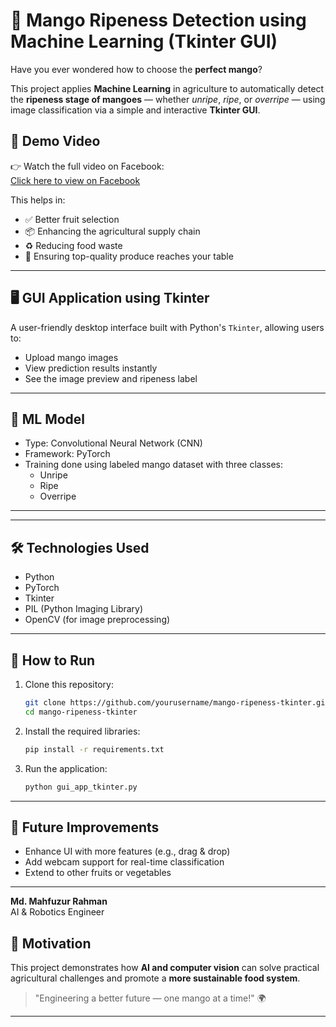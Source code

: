 # 🥭 Mango Ripeness Detection using Machine Learning (Tkinter GUI)

Have you ever wondered how to choose the **perfect mango**?

This project applies **Machine Learning** in agriculture to automatically detect the **ripeness stage of mangoes** — whether *unripe*, *ripe*, or *overripe* — using image classification via a simple and interactive **Tkinter GUI**.

## 🎥 Demo Video

👉 Watch the full video on Facebook:  
[Click here to view on Facebook](https://www.facebook.com/share/v/16HBaErqAM/)

This helps in:
- ✅ Better fruit selection
- 📦 Enhancing the agricultural supply chain
- ♻️ Reducing food waste
- 🥗 Ensuring top-quality produce reaches your table

---

## 🖥️ GUI Application using Tkinter

A user-friendly desktop interface built with Python's `Tkinter`, allowing users to:
- Upload mango images
- View prediction results instantly
- See the image preview and ripeness label

---

## 🧠 ML Model

- Type: Convolutional Neural Network (CNN)
- Framework: PyTorch
- Training done using labeled mango dataset with three classes:
  - Unripe
  - Ripe
  - Overripe

---

---

## 🛠️ Technologies Used

- Python
- PyTorch
- Tkinter
- PIL (Python Imaging Library)
- OpenCV (for image preprocessing)

---

## 🔮 How to Run

1. Clone this repository:
    ```bash
    git clone https://github.com/yourusername/mango-ripeness-tkinter.git
    cd mango-ripeness-tkinter
    ```

2. Install the required libraries:
    ```bash
    pip install -r requirements.txt
    ```

3. Run the application:
    ```bash
    python gui_app_tkinter.py
    ```

---

## 🌱 Future Improvements

- Enhance UI with more features (e.g., drag & drop)
- Add webcam support for real-time classification
- Extend to other fruits or vegetables

---

**Md. Mahfuzur Rahman**  
AI & Robotics Engineer  


## 🌟 Motivation

This project demonstrates how **AI and computer vision** can solve practical agricultural challenges and promote a **more sustainable food system**.

> "Engineering a better future — one mango at a time!" 🌍

---




